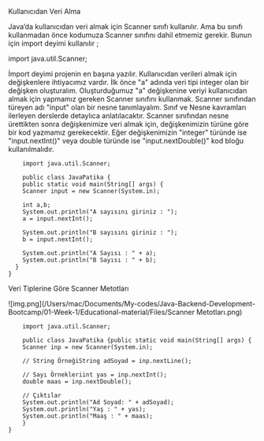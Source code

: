 Kullanıcıdan Veri Alma

Java’da kullanıcıdan veri almak için Scanner sınıfı kullanılır. Ama bu sınıfı kullanmadan önce kodumuza Scanner sınıfını dahil etmemiz gerekir. Bunun için import deyimi kullanılır ;

import java.util.Scanner;

İmport deyimi projenin en başına yazılır. Kullanıcıdan verileri almak için değişkenlere ihtiyacımız vardır. İlk önce "a" adında veri tipi integer olan bir değişken oluşturalım. Oluşturduğumuz "a" değişkenine veriyi kullanıcıdan almak için yapmamız gereken Scanner sınıfını kullanmak. Scanner sınıfından türeyen adı "input" olan bir nesne tanımlayalım. Sınıf ve Nesne kavramları ilerleyen derslerde detaylıca anlatılacaktır. Scanner sınıfından nesne ürettikten sonra değişkenimize veri almak için, değişkenimizin türüne göre bir kod yazmamız gerekecektir. Eğer değişkenimizin "integer" türünde ise "input.nextInt()" veya double türünde ise "input.nextDouble()" kod bloğu kullanılmalıdır.

        import java.util.Scanner;

        public class JavaPatika {
        public static void main(String[] args) {
        Scanner input = new Scanner(System.in);

        int a,b;
        System.out.println("A sayısını giriniz : ");
        a = input.nextInt();

        System.out.println("B sayısını giriniz : ");
        b = input.nextInt();

        System.out.println("A Sayısı : " + a);
        System.out.println("B Sayısı : " + b);
      }
    }

Veri Tiplerine Göre Scanner Metotları

![img.png](/Users/mac/Documents/My-codes/Java-Backend-Development-Bootcamp/01-Week-1/Educational-material/Files/Scanner Metotları.png)

        import java.util.Scanner;
        
        public class JavaPatika {public static void main(String[] args) {
        Scanner inp = new Scanner(System.in);

        // String ÖrneğiString adSoyad = inp.nextLine();
        
        // Sayı Örnekleriint yas = inp.nextInt();
        double maas = inp.nextDouble();
        
        // Çıktılar
        System.out.println("Ad Soyad: " + adSoyad);
        System.out.println("Yaş : " + yas);
        System.out.println("Maaş : " + maas);
        }
    }
